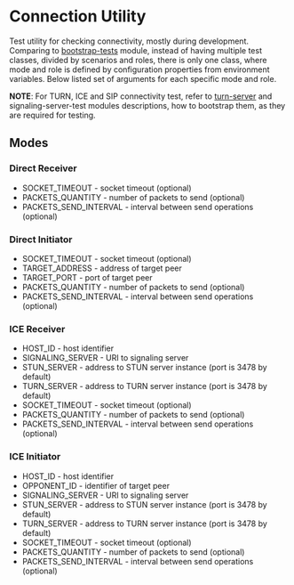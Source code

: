 # Connection Utility

Test utility for checking connectivity, mostly during development. Comparing to
[bootstrap-tests](../bootstrap-tests/README.md) module, instead of having multiple
test classes, divided by scenarios and roles, there is only one class, where mode
and role is defined by configuration properties from environment variables. Below
listed set of arguments for each specific mode and role.

**NOTE**: For TURN, ICE and SIP connectivity test, refer to
[turn-server](../turn-server/README.md) and signaling-server-test modules
descriptions, how to bootstrap them, as they are required for testing.

## Modes

### Direct Receiver

- SOCKET_TIMEOUT - socket timeout (optional)
- PACKETS_QUANTITY - number of packets to send (optional)
- PACKETS_SEND_INTERVAL - interval between send operations (optional)

### Direct Initiator

- SOCKET_TIMEOUT - socket timeout (optional)
- TARGET_ADDRESS - address of target peer
- TARGET_PORT - port of target peer
- PACKETS_QUANTITY - number of packets to send (optional)
- PACKETS_SEND_INTERVAL - interval between send operations (optional)

### ICE Receiver

- HOST_ID - host identifier
- SIGNALING_SERVER - URI to signaling server
- STUN_SERVER - address to STUN server instance (port is 3478 by default)
- TURN_SERVER - address to TURN server instance (port is 3478 by default)
- SOCKET_TIMEOUT - socket timeout (optional)
- PACKETS_QUANTITY - number of packets to send (optional)
- PACKETS_SEND_INTERVAL - interval between send operations (optional)

### ICE Initiator

- HOST_ID - host identifier
- OPPONENT_ID - identifier of target peer
- SIGNALING_SERVER - URI to signaling server
- STUN_SERVER - address to STUN server instance (port is 3478 by default)
- TURN_SERVER - address to TURN server instance (port is 3478 by default)
- SOCKET_TIMEOUT - socket timeout (optional)
- PACKETS_QUANTITY - number of packets to send (optional)
- PACKETS_SEND_INTERVAL - interval between send operations (optional)